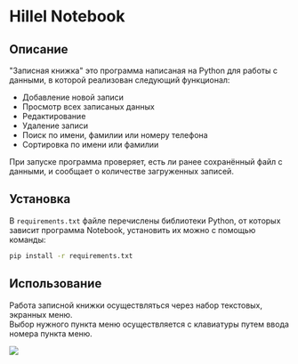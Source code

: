# Hillel Notebook

## Описание
"Записная книжка" это программа написаная на Python для работы с данными, в которой реализован следующий функционал:

* Добавление новой записи
* Просмотр всех записаных данных
* Редактирование 
* Удаление записи
* Поиск по имени, фамилии или номеру телефона
* Сортировка по имени или фамилии

При запуске программа проверяет, есть ли ранее сохранённый файл с данными, и сообщает о количестве загруженных записей. 


## Установка

В `requirements.txt` файле перечислены библиотеки Python, от которых зависит программа Notebook, установить их можно с помощью команды:

```bash
pip install -r requirements.txt
```

## Использование
Работа записной книжки осуществляться через набор текстовых, экранных меню.  
Выбор нужного пункта меню осуществляется с клавиатуры путем ввода номера пункта меню.

![](https://github.com/Max808S/hillel_python/blob/master/lesson_1/hillel%20notebook.gif)
